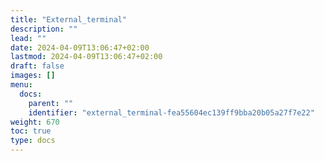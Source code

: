 ```yaml
---
title: "External_terminal"
description: ""
lead: ""
date: 2024-04-09T13:06:47+02:00
lastmod: 2024-04-09T13:06:47+02:00
draft: false
images: []
menu:
  docs:
    parent: ""
    identifier: "external_terminal-fea55604ec139ff9bba20b05a27f7e22"
weight: 670
toc: true
type: docs
---
```

